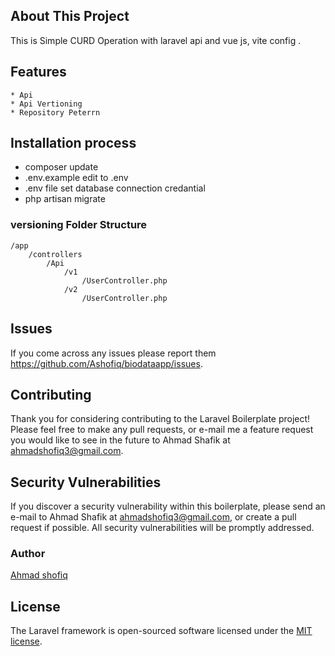 
## About This Project 

This is Simple CURD Operation with laravel api and vue js, vite config .

## Features
    * Api
    * Api Vertioning 
    * Repository Peterrn
    

## Installation process

- composer update
- .env.example edit to .env
- .env file set database connection credantial
- php artisan migrate
   

### versioning Folder Structure

    /app
        /controllers
            /Api
                /v1
                    /UserController.php
                /v2
                    /UserController.php

## Issues
If you come across any issues please report them https://github.com/Ashofiq/biodataapp/issues.

## Contributing
Thank you for considering contributing to the Laravel Boilerplate project! Please feel free to make any pull requests, or e-mail me a feature request you would like to see in the future to Ahmad Shafik at ahmadshofiq3@gmail.com.

## Security Vulnerabilities
If you discover a security vulnerability within this boilerplate, please send an e-mail to Ahmad Shafik at ahmadshofiq3@gmail.com, or create a pull request if possible. All security vulnerabilities will be promptly addressed.


### Author
<a href="https://bd.linkedin.com/in/ahmad-shafik-392a71109">Ahmad shofiq</a>

## License

The Laravel framework is open-sourced software licensed under the [MIT license](https://opensource.org/licenses/MIT).